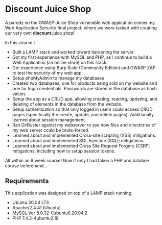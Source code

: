 # Discount Juice Shop

A parody on the OWASP Juice Shop vulnerable web appication comes my Web Application Security final project, where we were tasked with creating our very own **discount** juice shop!

In this course I
- Built a LAMP stack and worked toward hardening the server.
- Got my first experience with MySQL and PHP, as I continue to build a Web Application (an online store) on this stack.
- Got experience using Burp Suite (Community Edition) and OWASP ZAP to test the security of my web app.
- Setup phpMyAdmin to manage my databases
- Created two databases; one for products being sold on my website and one for login credentials. Passwords are stored in the database as hash values.
- Setup the app as a CRUD app, allowing creating, reading, updating, and deleting of elements in the database from the website.
- Setup authentication so that only logged in users could access CRUD pages (specifically the create, update, and delete pages). Additionally, learned about session management.
- Ran DirBuster against my webserver to see how files and directories of my web server could be brute-forced.
- Learned about and implemented Cross-site scripting (XSS) mitigations.
- Learned about and implemented SQL Injection (SQLi) mitigations.
- Learned about and implemented Cross Site Request Forgery (CSRF) mitigations, including how to setup session tokens.

All within an 8 week course! Now if only I had taken a PHP and databse course beforehand...

## Requirements
This application was designed on top of a LAMP stack running:
- Ubuntu 20.04 LTS
- Apache/2.4.41 (Ubuntu)
- MySQL Ver 8.0.32-0ubuntu0.20.04.2
- PHP 7.4.3-4ubuntu2.18
